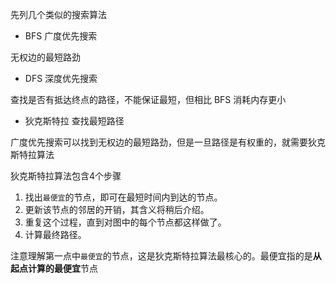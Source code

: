 
先列几个类似的搜索算法

* BFS 广度优先搜索

无权边的最短路劲

* DFS 深度优先搜索

查找是否有抵达终点的路径，不能保证最短，但相比 BFS 消耗内存更小

* 狄克斯特拉 查找最短路径

广度优先搜索可以找到无权边的最短路劲，但是一旦路径是有权重的，就需要狄克斯特拉算法

狄克斯特拉算法包含4个步骤

1. 找出`最便宜`的节点，即可在最短时间内到达的节点。
2. 更新该节点的邻居的开销，其含义将稍后介绍。
3. 重复这个过程，直到对图中的每个节点都这样做了。
4. 计算最终路径。

注意理解第一点中`最便宜`的节点，这是狄克斯特拉算法最核心的。最便宜指的是**从起点计算的最便宜**节点